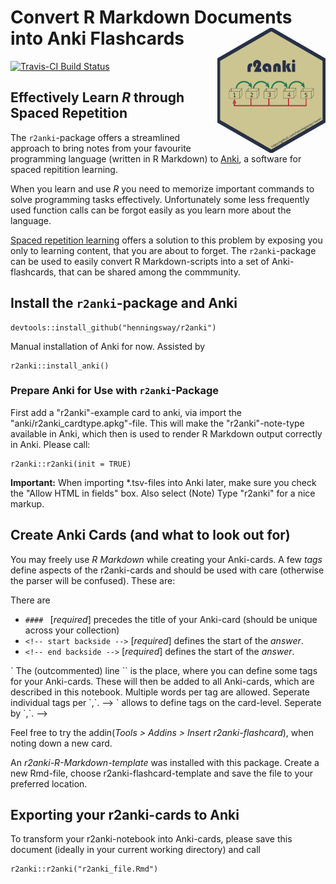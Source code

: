 # Convert R Markdown Documents into Anki Flashcards <img src="man/figures/r2anki_sticker.png" height="200" align="right">

[![Travis-CI Build Status](https://travis-ci.org/henningsway/r2anki.svg?branch=dev)](https://travis-ci.org/henningsway/r2anki)

## Effectively Learn *R* through Spaced Repetition
The `r2anki`-package offers a streamlined approach to bring notes from your favourite programming language (written in R Markdown) to [Anki](https://ankisrs.net), a software for spaced repitition learning.

When you learn and use *R* you need to memorize important commands to solve programming tasks effectively. Unfortunately some less frequently used function calls can be forgot easily as you learn more about the language.

[Spaced repetition learning](https://en.wikipedia.org/wiki/Spaced_repetition) offers a solution to this problem by exposing you only to learning content, that you are about to forget. The `r2anki`-package can be used to easily convert R Markdown-scripts into a set of Anki-flashcards, that can be shared among the commmunity.

## Install the `r2anki`-package and Anki
```
devtools::install_github("henningsway/r2anki")
```

Manual installation of Anki for now. Assisted by

```
r2anki::install_anki()
```

### Prepare Anki for Use with `r2anki`-Package
First add a "r2anki"-example card to anki, via import the "anki/r2anki_cardtype.apkg"-file. This will make the "r2anki"-note-type available in Anki, which then is used to render R Markdown output correctly in Anki. Please call:

```
r2anki::r2anki(init = TRUE)
```

**Important:** When importing *.tsv-files into Anki later, make sure you check the "Allow HTML in fields" box. Also select (Note) Type "r2anki" for a nice markup.

## Create Anki Cards (and what to look out for)
You may freely use *R Markdown* while creating your Anki-cards. A few *tags* define aspects of the r2anki-cards and should be used with care (otherwise the parser will be confused). These are:

There are 
* `#### ` [*required*] precedes the title of your Anki-card (should be unique across your collection)
* `<!-- start backside -->` [*required*] defines the start of the *answer*.
* `<!-- end backside -->` [*required*] defines the start of the *answer*.

<!-- Tags are *optional* and can be defined for all cards of one notebook as well as for individual cards. -->

<!-- * `<!-- #globaltags:  -->` The (outcommented) line  `<!-- # globaltags:  -->` is the place, where you can define some tags for your Anki-cards. These will then be added to all Anki-cards, which are described in this notebook. Multiple words per tag are allowed. Seperate individual tags per `,`. -->
<!-- * `<!-- #tags: -->` allows to define tags on the card-level. Seperate by `,`. -->

Feel free to try the addin(*Tools > Addins > Insert r2anki-flashcard*), when noting down a new card.

An *r2anki-R-Markdown-template* was installed with this package. Create a new Rmd-file, choose r2anki-flashcard-template and save the file to your preferred location.


## Exporting your r2anki-cards to Anki
To transform your r2anki-notebook into Anki-cards, please save this document (ideally in your current working directory) and call 

```
r2anki::r2anki("r2anki_file.Rmd")
```

<!-- ### Other Informations-->
<!-- "/home/usrname/.local/share/Anki2/User 1/collection.media/". More info can be found at: https://apps.ankiweb.net/docs/manual.html#file-locations.-->
